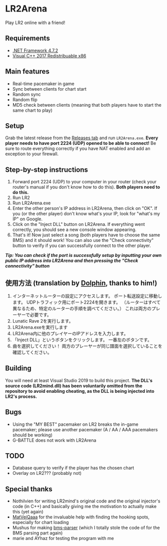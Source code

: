 # LR2Arena

Play LR2 online with a friend!

## Requirements

- [.NET Framework 4.7.2](https://dotnet.microsoft.com/download/dotnet-framework/net472)
- [Visual C++ 2017 Redistribuable x86](https://aka.ms/vs/16/release/vc_redist.x86.exe)

## Main features

- Real-time pacemaker in game
- Sync between clients for chart start
- Random sync
- Random flip
- MD5 check between clients (meaning that both players have to start the same chart to play)

## Setup

Grab the latest release from the [Releases tab](https://github.com/SayakaIsBaka/LR2Arena/releases) and run `LR2Arena.exe`.
**Every player needs to have port 2224 (UDP) opened to be able to connect!** Be sure to route everything correctly if you have NAT enabled and add an exception to your firewall.

## Step-by-step instructions

1. Forward port 2224 (UDP) to your computer in your router (check your router's manual if you don't know how to do this). **Both players need to do this.**
2. Run LR2
3. Run LR2Arena.exe
4. Enter the other person's IP address in LR2Arena, then click on "OK". If you (or the other player) don't know what's your IP, look for "what's my IP" on Google.
5. Click on the "Inject DLL" button on LR2Arena. If everything went correctly, you should see a new console window appearing.
6. That's it! Now just select a song (both players have to choose the same BMS) and it should work!
You can also use the "Check connectivity" button to verify if you can successfully connect to the other player.

***Tip: You can check if the port is successfully setup by inputting your own public IP address into LR2Arena and then pressing the "Check connectivity" button***

## 使用方法 (translation by [Dolphin](https://twitter.com/DolphinDTM), thanks to him!)

1. インターネットルーターの設定にアクセスします。 ポート転送設定に移動します。 UDPトラフィック用にポート2224を開きます。 （ルーターはすべて異なるため、特定のルーターの手順を調べてください。）
これは両方のプレーヤーで必要です。
2. Lunatic Rave 2を実行します。
3. LR2Arena.exeを実行します
4. LR2Arena内に他のプレイヤーのIPアドレスを入力します。
5. 「Inject DLL」というボタンをクリックします。 一番左のボタンです。
6. 曲を選択してください！ 両方のプレーヤーが同じ譜面を選択していることを確認してください。

## Building

You will need at least Visual Studio 2019 to build this project.
**The DLL's source code (LR2mind.dll) has been voluntarily omitted from the repository to avoid enabling cheating, as the DLL is being injected into LR2's process.**

## Bugs

- Using the "MY BEST" pacemaker on LR2 breaks the in-game pacemaker; please use another pacemaker (A / AA / AAA pacemakers should be working)
- G-BATTLE does not work with LR2Arena

## TODO

- Database query to verify if the player has the chosen chart
- Overlay on LR2??? (probably not)

## Special thanks

- Nothilvien for writing LR2mind's original code and the original injector's code (in C++) and basically giving me the motivation to actually make this (yet again)
- [MatVeiQaaa](https://github.com/MatVeiQaaa) for the invaluable help with finding the hooking spots, especially for chart loading
- Mushus for making [bms-parser](https://github.com/Mushus/bms-parser) (which I totally stole the code of for the BMS parsing part again)
- marie and AYhaz for testing the program with me
